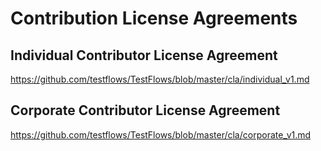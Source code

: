 # Contribution License Agreements

## Individual Contributor License Agreement

https://github.com/testflows/TestFlows/blob/master/cla/individual_v1.md

## Corporate Contributor License Agreement

https://github.com/testflows/TestFlows/blob/master/cla/corporate_v1.md
